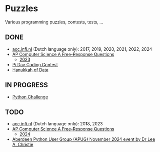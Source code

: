 # Puzzles

Various programming puzzles, contests, tests, ...

## DONE

- [aoc.infi.nl](https://aoc.infi.nl) (Dutch language only): 2017, 2019, 2020, 2021, 2022, 2024
- [AP Computer Science A Free-Response Questions](https://apcentral.collegeboard.org/courses/ap-computer-science-a/exam/past-exam-questions)
  - [2023](https://apcentral.collegeboard.org/media/pdf/ap23-frq-comp-sci-a.pdf)
- [Pi Day Coding Contest](https://ivanr3d.com/projects/pi/)
- [Hanukkah of Data](https://hanukkah.bluebird.sh/5784/)

## IN PROGRESS

- [Python Challenge](http://www.pythonchallenge.com)

## TODO

- [aoc.infi.nl](https://aoc.infi.nl) (Dutch language only): 2018, 2023
- [AP Computer Science A Free-Response Questions](https://apcentral.collegeboard.org/courses/ap-computer-science-a/exam/past-exam-questions)
  - [2024](https://apcentral.collegeboard.org/media/pdf/ap24-frq-comp-sci-a.pdf)
- [Aberdeen Python User Group (APUG) November 2024 event by Dr Lee A. Christie](https://leechristie.com/xmas24)
